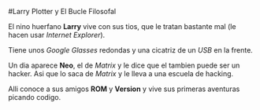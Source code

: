 #Larry Plotter y El Bucle Filosofal

El nino huerfano **Larry** vive con sus tios, que le tratan bastante mal
(le hacen usar *Internet Explorer*).

Tiene unos *Google Glasses* redondas y una cicatriz de un *USB* en la frente.

Un dia aparece **Neo**, el de *Matrix* y le dice que el tambien puede ser un hacker.
Asi que lo saca de *Matrix* y le lleva a una escuela de hacking.

Alli conoce a sus amigos **ROM** y **Version** y vive sus primeras aventuras picando codigo.
